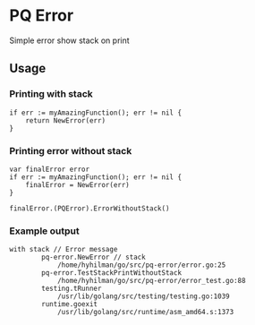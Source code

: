 # PQ Error

Simple error show stack on print

## Usage

### Printing with stack
```
if err := myAmazingFunction(); err != nil {
    return NewError(err)
}
```


### Printing error without stack
```
var finalError error
if err := myAmazingFunction(); err != nil {
    finalError = NewError(err)
}

finalError.(PQError).ErrorWithoutStack()
```


### Example output

```
with stack // Error message
        pq-error.NewError // stack
        	/home/hyhilman/go/src/pq-error/error.go:25
        pq-error.TestStackPrintWithoutStack
        	/home/hyhilman/go/src/pq-error/error_test.go:88
        testing.tRunner
        	/usr/lib/golang/src/testing/testing.go:1039
        runtime.goexit
        	/usr/lib/golang/src/runtime/asm_amd64.s:1373
```
